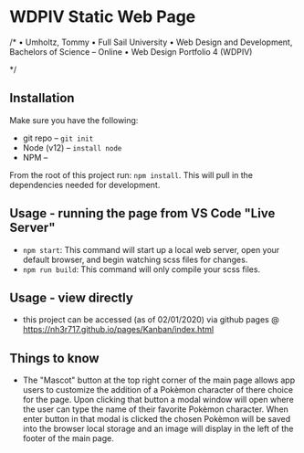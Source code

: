 # WDPIV Static Web Page

/* 
   • Umholtz, Tommy
   • Full Sail University
   • Web Design and Development, Bachelors of Science – Online
   • Web Design Portfolio 4 (WDPIV)
   
   */

## Installation

Make sure you have the following:

- git repo – `git init`
- Node (v12) – `install node`
- NPM – 

From the root of this project run: `npm install`. This will pull in the dependencies needed for development.

## Usage - running the page from VS Code "Live Server"

- `npm start`: This command will start up a local web server, open your default browser, and begin watching scss files for changes.
- `npm run build`: This command will only compile your scss files.

## Usage - view directly

- this project can be accessed (as of 02/01/2020) via github pages @ https://nh3r717.github.io/pages/Kanban/index.html

## Things to know

- The "Mascot" button at the top right corner of the main page allows app users to customize the addition of a Pokèmon character of there choice for the page. Upon clicking that button a modal window will open where the user can type the name of their favorite Pokèmon character. When enter button in that modal is clicked the chosen Pokèmon will be saved into the browser local storage and an image will display in the left of the footer of the main page.